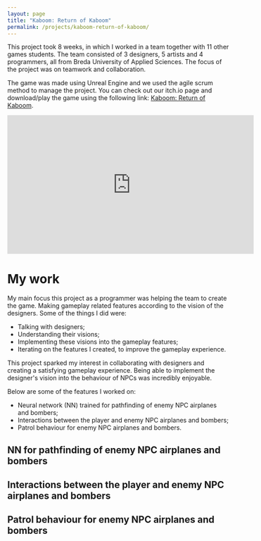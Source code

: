 ```yaml
---
layout: page
title: "Kaboom: Return of Kaboom"
permalink: /projects/kaboom-return-of-kaboom/
---
```


<link rel="stylesheet" href="/assets/css/links.css">

This project took 8 weeks, in which I worked in a team together with 11 other games students. The team consisted of 3 designers, 5 artists and 4 programmers, all from Breda University of Applied Sciences. The focus of the project was on teamwork and collaboration.

The game was made using Unreal Engine and we used the agile scrum method to manage the project. You can check out our itch.io page and download/play the game using the following link: <a href="https://buas.itch.io/team-ginger" target="_blank" rel="noopener noreferrer">Kaboom: Return of Kaboom</a>.

<iframe width="560" height="315" src="https://www.youtube.com/embed/zk-24I7OJf8" frameborder="0" allowfullscreen></iframe>

# My work
My main focus this project as a programmer was helping the team to create the game. Making gameplay related features according to the vision of the designers. Some of the things I did were:
- Talking with designers;
- Understanding their visions;
- Implementing these visions into the gameplay features;
- Iterating on the features I created, to improve the gameplay experience.

This project sparked my interest in collaborating with designers and creating a satisfying gameplay experience. Being able to implement the designer's vision into the behaviour of NPCs was incredibly enjoyable.

Below are some of the features I worked on:
- Neural network (NN) trained for pathfinding of enemy NPC airplanes and bombers;
- Interactions between the player and enemy NPC airplanes and bombers;
- Patrol behaviour for enemy NPC airplanes and bombers.

## NN for pathfinding of enemy NPC airplanes and bombers

## Interactions between the player and enemy NPC airplanes and bombers

## Patrol behaviour for enemy NPC airplanes and bombers
